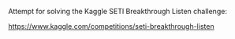 Attempt for solving the Kaggle SETI Breakthrough Listen challenge:

https://www.kaggle.com/competitions/seti-breakthrough-listen
